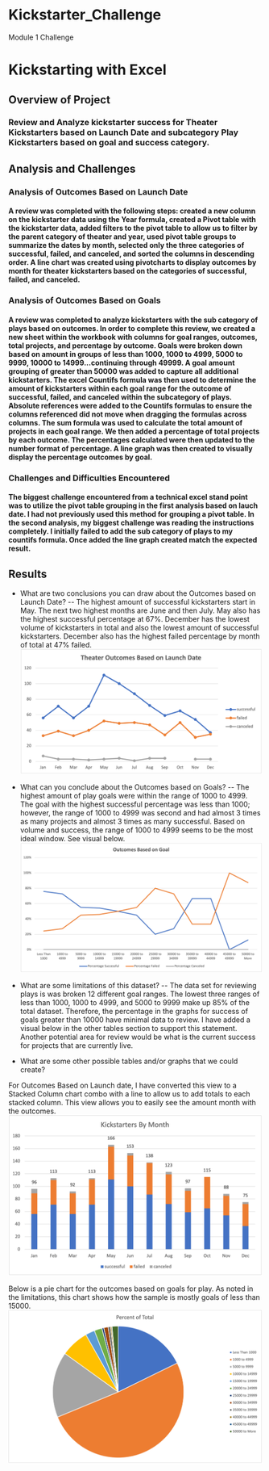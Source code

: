 # Kickstarter_Challenge
Module 1 Challenge 
# Kickstarting with Excel

## Overview of Project

### Review and Analyze kickstarter success for Theater Kickstarters based on Launch Date and subcategory Play Kickstarters based on goal and success category. 

## Analysis and Challenges

### Analysis of Outcomes Based on Launch Date
#### A review was completed with the following steps: created a new column on the kickstarter data using the Year formula, created a Pivot table with the kickstarter data, added filters to the pivot table to allow us to filter by the parent category of theater and year, used pivot table groups to summarize the dates by month, selected only the three categories of successful, failed, and canceled, and sorted the columns in descending order. A line chart was created using pivotcharts to display outcomes by month for theater kickstarters based on the categories of successful, failed, and canceled. 

### Analysis of Outcomes Based on Goals
#### A review was completed to analyze kickstarters with the sub category of plays based on outcomes. In order to complete this review, we created a new sheet within the workbook with columns for goal ranges, outcomes, total projects, and percentage by outcome. Goals were broken down based on amount in groups of less than 1000, 1000 to 4999, 5000 to 9999, 10000 to 14999...continuing through 49999. A goal amount grouping of greater than 50000 was added to capture all additional kickstarters. The excel Countifs formula was then used to determine the amount of kickstarters within each goal range for the outcome of successful, failed, and canceled within the subcategory of plays. Absolute references were added to the Countifs formulas to ensure the columns referenced did not move when dragging the formulas across columns. The sum formula was used to calculate the total amount of projects in each goal range. We then added a percentage of total projects by each outcome. The percentages calculated were then updated to the number format of percentage. A line graph was then created to visually display the percentage outcomes by goal.  

### Challenges and Difficulties Encountered
#### The biggest challenge encountered from a technical excel stand point was to utilize the pivot table grouping in the first analysis based on lauch date. I had not previously used this method for grouping a pivot table. In the second analysis, my biggest challenge was reading the instructions completely. I initially failed to add the sub category of plays to my countifs formula. Once added the line graph created match the expected result. 

## Results

- What are two conclusions you can draw about the Outcomes based on Launch Date? 
-- The highest amount of successful kickstarters start in May. The next two highest months are June and then July. May also has the highest successful percentage at 67%. December has the lowest volume of kickstarters in total and also the lowest amount of successful kickstarters. December also has the highest failed percentage by month of total at 47% failed.  
![Theater_Outcomes_vs_Launch](https://github.com/codfjenn/Kickstarter_Challenge/blob/main/Theater_Outcomes_vs_Launch.png) 

- What can you conclude about the Outcomes based on Goals?
-- The highest amount of play goals were within the range of 1000 to 4999. The goal with the highest successful percentage was less than 1000; however, the range of 1000 to 4999 was second and had almost 3 times as many projects and almost 3 times as many successful. Based on volume and success, the range of 1000 to 4999 seems to be the most ideal window. See visual below.
![Outcomes_vs_Goals](https://github.com/codfjenn/Kickstarter_Challenge/blob/main/Outcomes_vs_Goals.png)

- What are some limitations of this dataset?
-- The data set for reviewing plays is was broken 12 different goal ranges. The lowest three ranges of less than 1000, 1000 to 4999, and 5000 to 9999 make up 85% of the total dataset. Therefore, the percentage in the graphs for success of goals greater than 10000 have minimal data to review. I have added a visual below in the other tables section to support this statement. Another potential area for review would be what is the current success for projects that are currently live. 

- What are some other possible tables and/or graphs that we could create?

For Outcomes Based on Launch date, I have converted this view to a Stacked Column chart combo with a line to allow us to add totals to each stacked column. This view allows you to easily see the amount month with the outcomes. 
![Theater_Outcomes_Stacked_Bar](https://github.com/codfjenn/Kickstarter_Challenge/blob/main/Theater_Outcomes_Stacked_Bar.png)

Below is a pie chart for the outcomes based on goals for play. As noted in the limitations, this chart shows how the sample is mostly goals of less than 15000. 
![Percent_of_Total](https://github.com/codfjenn/Kickstarter_Challenge/blob/main/Percent%20of%20Total.png)
